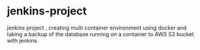 # jenkins-project
jenkins project , creating multi container environment using docker and taking a backup of the database running on a container to AWS S3 bucket with jenkins
